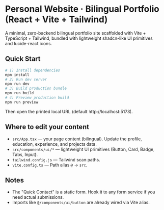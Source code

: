 # Personal Website · Bilingual Portfolio (React + Vite + Tailwind)

A minimal, zero-backend bilingual portfolio site scaffolded with Vite + TypeScript + Tailwind,
bundled with lightweight shadcn-like UI primitives and lucide-react icons.

## Quick Start

```bash
# 1) Install dependencies
npm install
# 2) Run dev server
npm run dev
# 3) Build production bundle
npm run build
# 4) Preview production build
npm run preview
```

Then open the printed local URL (default http://localhost:5173).

## Where to edit your content

- `src/App.tsx` — your page content (bilingual). Update the profile, education, experience, and projects data.
- `src/components/ui/*` — lightweight UI primitives (Button, Card, Badge, Tabs, Input).
- `tailwind.config.js` — Tailwind scan paths.
- `vite.config.ts` — Path alias `@` → `src`.

## Notes

- The "Quick Contact" is a static form. Hook it to any form service if you need actual submissions.
- Imports like `@/components/ui/button` are already wired via Vite alias.